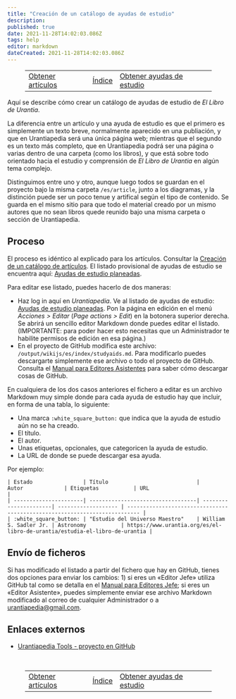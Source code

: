 ```yaml
---
title: "Creación de un catálogo de ayudas de estudio"
description:
published: true
date: 2021-11-28T14:02:03.086Z
tags: help
editor: markdown
dateCreated: 2021-11-28T14:02:03.086Z
---
```


<figure class="table chapter-navigator">
  <table>
    <tbody>
      <tr>
        <td><a href="/es/help/github_articles_markdown">Obtener artículos</a></td>
        <td><a href="/es/help">Índice</a></td>
        <td><a href="/es/help/github_studyaids_markdown">Obtener ayudas de estudio</a></td>
      </tr>
    </tbody>
  </table>
</figure>
 
Aquí se describe cómo crear un catálogo de ayudas de estudio de _El Libro de Urantia_.

La diferencia entre un artículo y una ayuda de estudio es que el primero es simplemente un texto breve, normalmente aparecido en una publiación, y que en Urantiapedia será una única página web; mientras que el segundo es un texto más completo, que en Urantiapedia podrá ser una página o varias dentro de una carpeta (como los libros), y que está sobre todo orientado hacia el estudio y comprensión de *El Libro de Urantia* en algún tema complejo. 

Distinguimos entre uno y otro, aunque luego todos se guardan en el proyecto bajo la misma carpeta `/es/article`, junto a los diagramas, y la distinción puede ser un poco tenue y artifical según el tipo de contenido. Se guarda en el mismo sitio para que todo el material creado por un mismo autores que no sean libros quede reunido bajo una misma carpeta o sección de Urantiapedia.

## Proceso

El proceso es idéntico al explicado para los artículos. Consultar la [Creación de un catálogo de artículos](/es/help/github_articles_catalog). El listado provisional de ayudas de estudio se encuentra aquí: [Ayudas de estudio planeadas](/es/index/studyaids).

Para editar ese listado, puedes hacerlo de dos maneras:

- Haz log in aquí en _Urantiapedia_. Ve al listado de ayudas de estudio: [Ayudas de estudio planeadas](/es/index/studyaids). Pon la página en edición en el menú _Acciones > Editar_ (_Page actions > Edit_) en la botonera superior derecha. Se abrirá un sencillo editor Markdown donde puedes editar el listado. (IMPORTANTE: para poder hacer esto necesitas que un Administrador te habilite permisos de edición en esa página.)
- En el proyecto de GitHub modifica este archivo: `/output/wikijs/es/index/studyaids.md`. Para modificarlo puedes descargarte simplemente ese archivo o todo el proyecto de GitHub. Consulta el [Manual para Editores Asistentes](/es/help/github_assistant) para saber cómo descargar cosas de GitHub.

En cualquiera de los dos casos anteriores el fichero a editar es un archivo Markdown muy simple donde para cada ayuda de estudio hay que incluir, en forma de una tabla, lo siguiente:

- Una marca `:white_square_button:` que indica que la ayuda de estudio aún no se ha creado.
- El título.
- El autor.
- Unas etiquetas, opcionales, que categoricen la ayuda de estudio.
- La URL de donde se puede descargar esa ayuda.

Por ejemplo:

```
| Estado                | Título                            |     Autor             | Etiquetas           | URL                                                                        |
| ----------------------| ----------------------------------| ----------------------| ------------------- | -------------------------------------------------------------------------- |
| :white_square_button: | "Estudio del Universo Maestro"    | William S. Sadler Jr. | Astronomy           | https://www.urantia.org/es/el-libro-de-urantia/estudia-el-libro-de-urantia |
```

## Envío de ficheros

Si has modificado el listado a partir del fichero que hay en GitHub, tienes dos opciones para enviar los cambios: 1) si eres un «Editor Jefe» utiliza GitHub tal como se detalla en el [Manual para Editores Jefe](/es/help/github); si eres un «Editor Asistente», puedes simplemente enviar ese archivo Markdown modificado al correo de cualquier Administrador o a urantiapedia@gmail.com.

## Enlaces externos

- [Urantiapedia Tools - proyecto en GitHub](https://github.com/JanHerca/urantiapedia)

<br>

<figure class="table chapter-navigator">
  <table>
    <tbody>
      <tr>
        <td><a href="/es/help/github_articles_markdown">Obtener artículos</a></td>
        <td><a href="/es/help">Índice</a></td>
        <td><a href="/es/help/github_studyaids_markdown">Obtener ayudas de estudio</a></td>
      </tr>
    </tbody>
  </table>
</figure>
